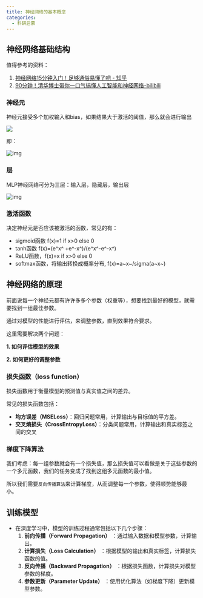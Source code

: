 ```yaml
---
title: 神经网络的基本概念
categories:
  - 科研启蒙
---
```


## 神经网络基础结构

值得参考的资料：

1.   [神经网络15分钟入门！足够通俗易懂了吧 - 知乎](https://zhuanlan.zhihu.com/p/65472471)
2.   [90分钟！清华博士带你一口气搞懂人工智能和神经网络-bilibili](https://www.bilibili.com/video/BV1atCRYsE7x/?spm_id_from=333.337.search-card.all.click)

### 神经元

神经元接受多个加权输入和bias，如果结果大于激活的阈值，那么就会进行输出

![](https://yamapicgo.oss-cn-nanjing.aliyuncs.com/picgoImage/1_upfpVueoUuKPkyX3PR3KBg.png)

即：

![img](https://www.runoob.com/wp-content/uploads/2024/12/f0b929045ae6eef23514bd7024be62f0.png)

### 层

MLP神经网络可分为三层：输入层，隐藏层，输出层

![img](https://yamapicgo.oss-cn-nanjing.aliyuncs.com/picgoImage/1_3fA77_mLNiJTSgZFhYnU0Q3K5DV4.webp)

### 激活函数

决定神经元是否应该被激活的函数，常见的有：

-   sigmoid函数 f(x)=1 if x>0 else 0
-   tanh函数  f(x)=(e^x^ +e^-x^)/(e^x^-e^-x^)
-   ReLU函数，f(x)=x if x>0 else 0
-   softmax函数，将输出转换成概率分布, f(x)=a~x~/sigma(a~x~)

## 神经网络的原理

前面说每一个神经元都有许许多多个参数（权重等），想要找到最好的模型，就需要找到一组最佳参数。

通过对模型的性能进行评估，来调整参数，直到效果符合要求。

这里需要解决两个问题：

**1. 如何评估模型的效果**

**2. 如何更好的调整参数**

### 损失函数（loss function）

损失函数用于衡量模型的预测值与真实值之间的差异。

常见的损失函数包括：

-   **均方误差（MSELoss）**：回归问题常用，计算输出与目标值的平方差。
-   **交叉熵损失（CrossEntropyLoss）**：分类问题常用，计算输出和真实标签之间的交叉

### 梯度下降算法

我们考虑：每一组参数就会有一个损失值，那么损失值可以看做是关于这些参数的一个多元函数，我们的任务变成了找到这组多元函数的最小值。

所以我们需要`反向传播算法`来计算梯度，从而调整每一个参数，使得顺势能够最小。



## 训练模型

  -   在深度学习中，模型的训练过程通常包括以下几个步骤：
         1.  **前向传播（Forward Propagation）** ：通过输入数据和模型参数，计算输出。
         2.  **计算损失（Loss Calculation）** ：根据模型的输出和真实标签，计算损失函数的值。
         3.  **反向传播（Backward Propagation）** ：根据损失函数，计算损失对模型参数的梯度。
         4.  **参数更新（Parameter Update）** ：使用优化算法（如梯度下降）更新模型参数。

